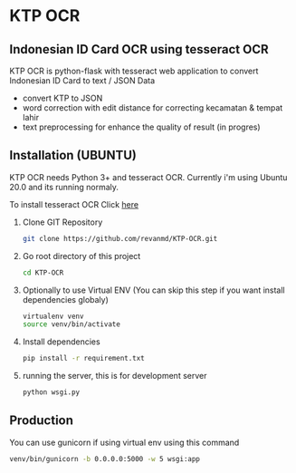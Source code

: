 # KTP OCR
## Indonesian ID Card OCR using tesseract OCR

KTP OCR is python-flask with tesseract web application to convert Indonesian ID Card to text / JSON Data
- convert KTP to JSON
- word correction with edit distance for correcting kecamatan & tempat lahir
- text preprocessing for enhance the quality of result (in progres) 

## Installation (UBUNTU)

KTP OCR needs Python 3+ and tesseract OCR. Currently i'm using Ubuntu 20.0 and its running normaly.

To install tesseract OCR Click [here](https://tesseract-ocr.github.io/tessdoc/Installation.html)

1. Clone GIT Repository
    ```sh
    git clone https://github.com/revanmd/KTP-OCR.git
    ```
2. Go root directory of this project 
    ```sh
    cd KTP-OCR
    ```
3. Optionally to use Virtual ENV (You can skip this step if you want install dependencies globaly)
    ```sh
    virtualenv venv
    source venv/bin/activate
    ```
4. Install dependencies
     ```sh
    pip install -r requirement.txt
    ```
5. running the server, this is for development server
    ```sh
    python wsgi.py
    ```
## Production
You can use gunicorn if using virtual env using this command
```sh
venv/bin/gunicorn -b 0.0.0.0:5000 -w 5 wsgi:app
```
